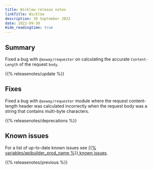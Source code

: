 ```yaml
---
title: Wicklow release notes
linkTitle: Wicklow
description: 30 September 2022
date: 2022-09-30
Hide_readingtime: true
---
```

## Summary
Fixed a bug with `@axway/requester` on calculating the accurate `Content-Length` of the request `body`.

{{% releasenotes/update %}}

<!-- ## Breaking changes -->

<!-- ## Features -->

## Fixes
Fixed a bug with `@axway/requester` module where the request content-length header was calculated incorrectly when the request body was a string that contains multi-byte characters.

{{% releasenotes/deprecations %}}

<!-- Regenerate modules/plugins with api-builder-tools generate-release-notes script -->
<!-- ## Updated modules -->

<!-- ## Updated plugins -->

## Known issues
For a list of up-to-date known issues see [{{% variables/apibuilder_prod_name %}} known issues](/docs/known_issues/).

{{% releasenotes/previous %}}
